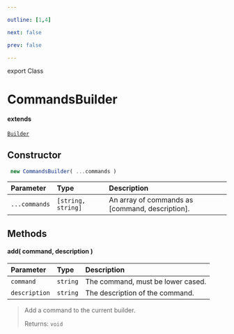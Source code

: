 ```yaml
---

outline: [1,4]

next: false

prev: false

---
```


export Class
# CommandsBuilder
#### extends
 [`Builder`](./Builder.md)

## Constructor
```ts
 new CommandsBuilder( ...commands )
 ```
| Parameter | Type | Description |
| :--- | :--- | :--- |
| `...commands` | `[string, string]` | An array of commands as [command, description]. |

## Methods

#### add( command, description )
| Parameter | Type | Description |
| :--- | :--- | :--- |
| `command` | `string` | The command, must be lower cased. |
| `description` | `string` | The description of the command. |
> Add a command to the current builder.
> 
> Returns: `void`
